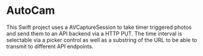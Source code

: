 # AutoCam
This Swift project uses a AVCaptureSession to take timer triggered photos and send them to an API backend via a HTTP PUT. 
The time interval is selectable via a picker control as well as a substring of the URL 
to be able to transmit to different API endpoints.
